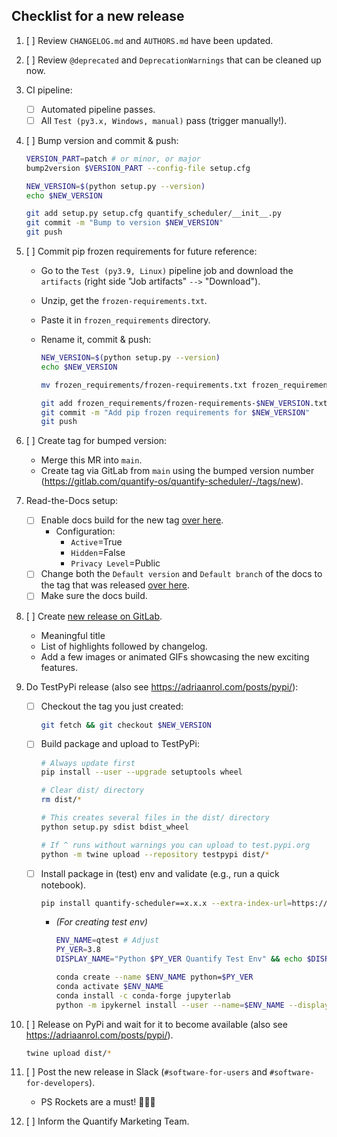 ## Checklist for a new release

1. [ ] Review `CHANGELOG.md` and `AUTHORS.md` have been updated.  
1. [ ] Review `@deprecated` and `DeprecationWarnings` that can be cleaned up now.

1. CI pipeline:
    - [ ] Automated pipeline passes.
    - [ ] All `Test (py3.x, Windows, manual)` pass (trigger manually!).

1. [ ] Bump version and commit & push:
   ```bash
   VERSION_PART=patch # or minor, or major
   bump2version $VERSION_PART --config-file setup.cfg

   NEW_VERSION=$(python setup.py --version)
   echo $NEW_VERSION

   git add setup.py setup.cfg quantify_scheduler/__init__.py
   git commit -m "Bump to version $NEW_VERSION"
   git push
   ```
   
1. [ ] Commit pip frozen requirements for future reference:
    - Go to the `Test (py3.9, Linux)` pipeline job and download the `artifacts` (right side "Job artifacts" `-->` "Download").
    - Unzip, get the `frozen-requirements.txt`.
    - Paste it in `frozen_requirements` directory.
    - Rename it, commit & push:

      ```bash
      NEW_VERSION=$(python setup.py --version)
      echo $NEW_VERSION

      mv frozen_requirements/frozen-requirements.txt frozen_requirements/frozen-requirements-$NEW_VERSION.txt

      git add frozen_requirements/frozen-requirements-$NEW_VERSION.txt
      git commit -m "Add pip frozen requirements for $NEW_VERSION"
      git push
      ```

1. [ ] Create tag for bumped version:
    - Merge this MR into `main`.
    - Create tag via GitLab from `main` using the bumped version number (https://gitlab.com/quantify-os/quantify-scheduler/-/tags/new).

    <!-- - Future TODO: finish automation of this step in `.gitlab-ci.yml`. -->
    <!-- 1. [ ] Run **one** of the major/minor/patch version bump (manual) jobs in the CI pipeline of the MR. -->
    <!--     - NB this can only be done after unix and windows test & docs jobs pass. -->

1. Read-the-Docs setup:
   - [ ] Enable docs build for the new tag [over here](https://readthedocs.com/projects/quantify-quantify-scheduler/versions/).
      - Configuration:
        - `Active`=True
        - `Hidden`=False
        - `Privacy Level`=Public
   - [ ] Change both the `Default version` and `Default branch` of the docs to the tag that was released [over here](https://readthedocs.com/dashboard/quantify-quantify-scheduler/advanced/).
   - [ ] Make sure the docs build.

1. [ ] Create [new release on GitLab](https://gitlab.com/quantify-os/quantify-scheduler/-/releases).
    - Meaningful title
    - List of highlights followed by changelog.
    - Add a few images or animated GIFs showcasing the new exciting features.

1. Do TestPyPi release (also see https://adriaanrol.com/posts/pypi/):
    - [ ] Checkout the tag you just created:
       ```bash
       git fetch && git checkout $NEW_VERSION
       ```
    - [ ] Build package and upload to TestPyPi:
       ```bash
       # Always update first
       pip install --user --upgrade setuptools wheel

       # Clear dist/ directory
       rm dist/*

       # This creates several files in the dist/ directory
       python setup.py sdist bdist_wheel

       # If ^ runs without warnings you can upload to test.pypi.org
       python -m twine upload --repository testpypi dist/*
       ```
    - [ ] Install package in (test) env and validate (e.g., run a quick notebook). 
       ```bash
       pip install quantify-scheduler==x.x.x --extra-index-url=https://test.pypi.org/simple/
       ```
       - _(For creating test env)_
         ```bash
         ENV_NAME=qtest # Adjust
         PY_VER=3.8
         DISPLAY_NAME="Python $PY_VER Quantify Test Env" && echo $DISPLAY_NAME # Adjust

         conda create --name $ENV_NAME python=$PY_VER
         conda activate $ENV_NAME
         conda install -c conda-forge jupyterlab
         python -m ipykernel install --user --name=$ENV_NAME --display-name="$DISPLAY_NAME"
         ```

1. [ ] Release on PyPi and wait for it to become available (also see https://adriaanrol.com/posts/pypi/).
    ```bash
    twine upload dist/* 
    ```

1. [ ] Post the new release in Slack (`#software-for-users` and `#software-for-developers`).
    - PS Rockets are a must! 🚀🚀🚀
1. [ ] Inform the Quantify Marketing Team.
